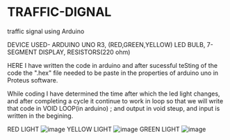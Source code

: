 # TRAFFIC-DIGNAL
traffic signal using Arduino 

DEVICE USED- ARDUINO UNO R3, (RED,GREEN,YELLOW) LED BULB, 7-SEGMENT DISPLAY, RESISTORS(220 ohm)

HERE I have written the code in arduino and after sucessful teSting of the code the ".hex" file needed to be paste in the properties of arduino uno in Proteus software.

While coding I have determined the time after which the led light changes, and after completing a cycle it continue to work in loop so that
we will write that code in VOID LOOP(in arduino) ; and output in void steup, and input is written in the begining.

RED LIGHT 
     ![image](https://user-images.githubusercontent.com/60343675/138508444-e275c66e-3055-4134-9f2f-0dae0bf34980.png)
YELLOW LIGHT
![image](https://user-images.githubusercontent.com/60343675/138508541-0576aee6-2940-49b4-8bed-e6fe671b30c9.png)
GREEN LIGHT
 ![image](https://user-images.githubusercontent.com/60343675/138508625-f6cea4e6-74b1-4baf-b179-71392dcd1155.png)
